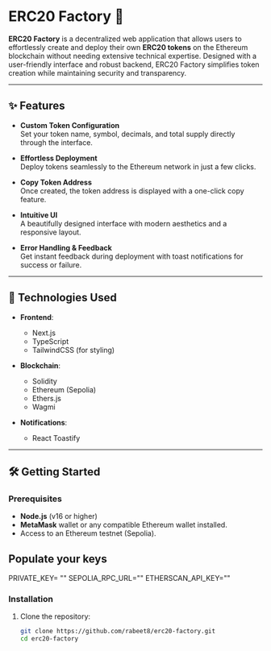 # ERC20 Factory 🚀

**ERC20 Factory** is a decentralized web application that allows users to effortlessly create and deploy their own **ERC20 tokens** on the Ethereum blockchain without needing extensive technical expertise. Designed with a user-friendly interface and robust backend, ERC20 Factory simplifies token creation while maintaining security and transparency.

---

## ✨ **Features**
- **Custom Token Configuration**  
  Set your token name, symbol, decimals, and total supply directly through the interface.
  
- **Effortless Deployment**  
  Deploy tokens seamlessly to the Ethereum network in just a few clicks.

- **Copy Token Address**  
  Once created, the token address is displayed with a one-click copy feature.

- **Intuitive UI**  
  A beautifully designed interface with modern aesthetics and a responsive layout.

- **Error Handling & Feedback**  
  Get instant feedback during deployment with toast notifications for success or failure.


---

## 🚀 **Technologies Used**
- **Frontend**:  
  - Next.js  
  - TypeScript  
  - TailwindCSS (for styling)  

- **Blockchain**: 
  - Solidity 
  - Ethereum (Sepolia)  
  - Ethers.js  
  - Wagmi  

- **Notifications**:  
  - React Toastify  

---

## 🛠️ **Getting Started**

### Prerequisites
- **Node.js** (v16 or higher)
- **MetaMask** wallet or any compatible Ethereum wallet installed.
- Access to an Ethereum testnet (Sepolia).

## **Populate your keys**
PRIVATE_KEY= ""
SEPOLIA_RPC_URL=""
ETHERSCAN_API_KEY=""

### Installation
1. Clone the repository:
   ```bash
   git clone https://github.com/rabeet8/erc20-factory.git
   cd erc20-factory
